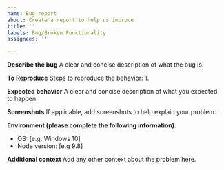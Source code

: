 ```yaml
---
name: Bug report
about: Create a report to help us improve
title: ''
labels: Bug/Broken Functionality
assignees: ''

---
```


**Describe the bug**
A clear and concise description of what the bug is.

**To Reproduce**
Steps to reproduce the behavior:
1. 

**Expected behavior**
A clear and concise description of what you expected to happen.

**Screenshots**
If applicable, add screenshots to help explain your problem.


**Environment (please complete the following information):**
 - OS: [e.g. Windows 10]
 - Node version: [e.g 9.8] 

**Additional context**
Add any other context about the problem here.
